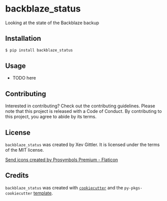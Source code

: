 # backblaze_status

Looking at the state of the Backblaze backup

## Installation

```bash
$ pip install backblaze_status
```

## Usage

- TODO here

## Contributing

Interested in contributing? Check out the contributing guidelines. Please note that this project is released with a Code of Conduct. By contributing to this project, you agree to abide by its terms.

## License

`backblaze_status` was created by Xev Gittler. It is licensed under the terms of the MIT license.

<a href="https://www.flaticon.com/free-icons/send" title="send icons">Send icons created by Prosymbols Premium - Flaticon</a>

## Credits

`backblaze_status` was created with [`cookiecutter`](https://cookiecutter.readthedocs.io/en/latest/) and the `py-pkgs-cookiecutter` [template](https://github.com/py-pkgs/py-pkgs-cookiecutter).

